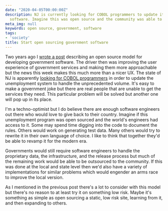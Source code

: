 ```yaml
---
date: "2020-04-05T00:00:00Z"
description: NJ is currently looking for COBOL programmers to update its unemployment
  software. Imagine this was open source and the community was able to contribute.
meta_img: null
keywords: open source, government, software
tags:
- 'society'
title: Start open sourcing government software
---
```


Two years ago I [wrote a post](/2017/09/22/open-sourcing-government/) describing an open source model for developing government software. The driver then was improving the user experience of government services and making them more approachable but the news this week makes this much more than a nicer UX. The state of NJ is apparently [looking for COBOL programmers](https://www.youtube.com/watch?v=HSVgHlSTPYQ) in order to update the unemployment system to handle the unprecedented volume. It's easy to make a government joke but there are real people that are unable to get the services they need. This particular problem will be solved but another one will pop up in its place.

I'm a techno-optimist but I do believe there are enough software engineers out there who would love to give back to their country. Imagine if this unemployment program was open sourced and the world's engineers had access to it. Some may spend time digging into the code to document the rules. Others would work on generating test data. Many others would try to rewrite it in their own language of choice. I like to think that together they'd be able to revamp it for the modern era.

Governments would still require software engineers to handle the proprietary data, the infrastructure, and the release process but much of the remaining work would be able to be outsourced to the community. If this was done at the local and state level then we'd also have a variety of implementations for similar problems which would engender an arms race to improve the local version.

As I mentioned in the previous post there's a lot to consider with this model but there's no reason to at least try it on something low risk. Maybe it's something as simple as open sourcing a static, low risk site, learning from it, and then expanding to others.
